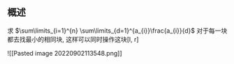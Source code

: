 ## 概述
求 $\sum\limits_{i=1}^{n} \sum\limits_{d=1}^{a_{i}}\frac{a_{i}}{d}$
对于每一块都去找最小的相同块, 这样可以同时操作这块\[l, r]

![[Pasted image 20220902113548.png]]




